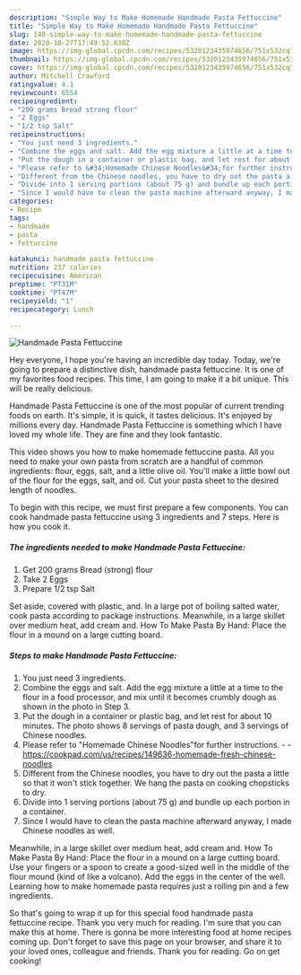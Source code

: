 ```yaml
---
description: "Simple Way to Make Homemade Handmade Pasta Fettuccine"
title: "Simple Way to Make Homemade Handmade Pasta Fettuccine"
slug: 140-simple-way-to-make-homemade-handmade-pasta-fettuccine
date: 2020-10-27T17:49:52.638Z
image: https://img-global.cpcdn.com/recipes/5320123435974656/751x532cq70/handmade-pasta-fettuccine-recipe-main-photo.jpg
thumbnail: https://img-global.cpcdn.com/recipes/5320123435974656/751x532cq70/handmade-pasta-fettuccine-recipe-main-photo.jpg
cover: https://img-global.cpcdn.com/recipes/5320123435974656/751x532cq70/handmade-pasta-fettuccine-recipe-main-photo.jpg
author: Mitchell Crawford
ratingvalue: 4.1
reviewcount: 6554
recipeingredient:
- "200 grams Bread strong flour"
- "2 Eggs"
- "1/2 tsp Salt"
recipeinstructions:
- "You just need 3 ingredients."
- "Combine the eggs and salt. Add the egg mixture a little at a time to the flour in a food processor, and mix until it becomes crumbly dough as shown in the photo in Step 3."
- "Put the dough in a container or plastic bag, and let rest for about 10 minutes. The photo shows 8 servings of pasta dough, and 3 servings of Chinese noodles."
- "Please refer to &#34;Homemade Chinese Noodles&#34;for further instructions.  https://cookpad.com/us/recipes/149636-homemade-fresh-chinese-noodles"
- "Different from the Chinese noodles, you have to dry out the pasta a little so that it won&#39;t stick together. We hang the pasta on cooking chopsticks to dry."
- "Divide into 1 serving portions (about 75 g) and bundle up each portion in a container."
- "Since I would have to clean the pasta machine afterward anyway, I made Chinese noodles as well."
categories:
- Recipe
tags:
- handmade
- pasta
- fettuccine

katakunci: handmade pasta fettuccine 
nutrition: 237 calories
recipecuisine: American
preptime: "PT31M"
cooktime: "PT47M"
recipeyield: "1"
recipecategory: Lunch

---
```



![Handmade Pasta Fettuccine](https://img-global.cpcdn.com/recipes/5320123435974656/751x532cq70/handmade-pasta-fettuccine-recipe-main-photo.jpg)

Hey everyone, I hope you're having an incredible day today. Today, we're going to prepare a distinctive dish, handmade pasta fettuccine. It is one of my favorites food recipes. This time, I am going to make it a bit unique. This will be really delicious.

Handmade Pasta Fettuccine is one of the most popular of current trending foods on earth. It's simple, it is quick, it tastes delicious. It's enjoyed by millions every day. Handmade Pasta Fettuccine is something which I have loved my whole life. They are fine and they look fantastic.

This video shows you how to make homemade fettuccine pasta. All you need to make your own pasta from scratch are a handful of common ingredients: flour, eggs, salt, and a little olive oil. You&#39;ll make a little bowl out of the flour for the eggs, salt, and oil. Cut your pasta sheet to the desired length of noodles.


To begin with this recipe, we must first prepare a few components. You can cook handmade pasta fettuccine using 3 ingredients and 7 steps. Here is how you cook it.

<!--inarticleads1-->

##### The ingredients needed to make Handmade Pasta Fettuccine:

1. Get 200 grams Bread (strong) flour
1. Take 2 Eggs
1. Prepare 1/2 tsp Salt


Set aside, covered with plastic, and. In a large pot of boiling salted water, cook pasta according to package instructions. Meanwhile, in a large skillet over medium heat, add cream and. How To Make Pasta By Hand: Place the flour in a mound on a large cutting board. 

<!--inarticleads2-->

##### Steps to make Handmade Pasta Fettuccine:

1. You just need 3 ingredients.
1. Combine the eggs and salt. Add the egg mixture a little at a time to the flour in a food processor, and mix until it becomes crumbly dough as shown in the photo in Step 3.
1. Put the dough in a container or plastic bag, and let rest for about 10 minutes. The photo shows 8 servings of pasta dough, and 3 servings of Chinese noodles.
1. Please refer to &#34;Homemade Chinese Noodles&#34;for further instructions. -  - https://cookpad.com/us/recipes/149636-homemade-fresh-chinese-noodles
1. Different from the Chinese noodles, you have to dry out the pasta a little so that it won&#39;t stick together. We hang the pasta on cooking chopsticks to dry.
1. Divide into 1 serving portions (about 75 g) and bundle up each portion in a container.
1. Since I would have to clean the pasta machine afterward anyway, I made Chinese noodles as well.


Meanwhile, in a large skillet over medium heat, add cream and. How To Make Pasta By Hand: Place the flour in a mound on a large cutting board. Use your fingers or a spoon to create a good-sized well in the middle of the flour mound (kind of like a volcano). Add the eggs in the center of the well. Learning how to make homemade pasta requires just a rolling pin and a few ingredients. 

So that's going to wrap it up for this special food handmade pasta fettuccine recipe. Thank you very much for reading. I'm sure that you can make this at home. There is gonna be more interesting food at home recipes coming up. Don't forget to save this page on your browser, and share it to your loved ones, colleague and friends. Thank you for reading. Go on get cooking!
